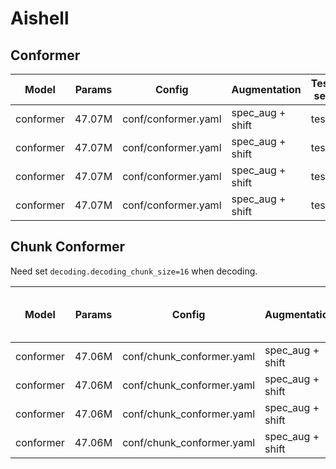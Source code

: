 # Aishell

## Conformer

| Model | Params | Config | Augmentation| Test set | Decode method | Loss | WER |  
| --- | --- | --- | --- | --- | --- | --- | --- |  
| conformer | 47.07M  | conf/conformer.yaml | spec_aug + shift | test | attention | - | 0.059858 |  
| conformer | 47.07M  | conf/conformer.yaml | spec_aug + shift | test | ctc_greedy_search | - | 0.062311 |  
| conformer | 47.07M  | conf/conformer.yaml | spec_aug + shift | test | ctc_prefix_beam_search | - | 0.062196 |  
| conformer | 47.07M  | conf/conformer.yaml | spec_aug + shift | test | attention_rescoring | - | 0.054694 |  


## Chunk Conformer
Need set `decoding.decoding_chunk_size=16` when decoding.

| Model | Params | Config | Augmentation| Test set | Decode method | Chunk Size & Left Chunks | Loss | WER |  
| --- | --- | --- | --- | --- | --- | --- | --- | --- |  
| conformer | 47.06M | conf/chunk_conformer.yaml | spec_aug + shift | test | attention | 16, -1 | - | 0.061939 |  
| conformer | 47.06M | conf/chunk_conformer.yaml | spec_aug + shift | test | ctc_greedy_search | 16, -1 | - | 0.070806 |  
| conformer | 47.06M | conf/chunk_conformer.yaml | spec_aug + shift | test | ctc_prefix_beam_search | 16, -1 | - | 0.070739 |  
| conformer | 47.06M | conf/chunk_conformer.yaml | spec_aug + shift | test | attention_rescoring | 16, -1 |  - | 0.059400 |  
